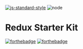 [![js-standard-style](https://img.shields.io/badge/code%20style-standard-brightgreen.svg?style=flat-square)](http://standardjs.com/)
![node](https://img.shields.io/badge/node-5.5.0-yellow.svg?style=flat-square)

# Redux Starter Kit

[![forthebadge](http://forthebadge.com/images/badges/built-with-love.svg)](http://forthebadge.com)
[![forthebadge](http://forthebadge.com/images/badges/no-ragrets.svg)](http://forthebadge.com)
